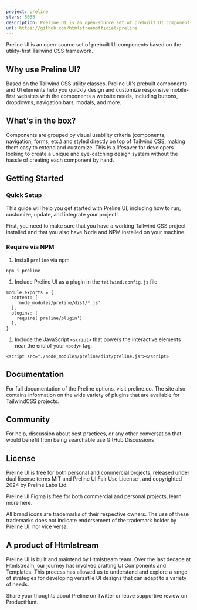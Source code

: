 ```yaml
---
project: preline
stars: 5035
description: Preline UI is an open-source set of prebuilt UI components based on the utility-first Tailwind CSS framework.
url: https://github.com/htmlstreamofficial/preline
---
```


Preline UI is an open-source set of prebuilt UI components based on the utility-first Tailwind CSS framework.

Why use Preline UI?
-------------------

Based on the Tailwind CSS utility classes, Preline UI's prebuilt components and UI elements help you quickly design and customize responsive mobile-first websites with the components a website needs, including buttons, dropdowns, navigation bars, modals, and more.

What's in the box?
------------------

Components are grouped by visual usability criteria (components, navigation, forms, etc.) and styled directly on top of Tailwind CSS, making them easy to extend and customize. This is a lifesaver for developers looking to create a unique and eye-catching design system without the hassle of creating each component by hand.

Getting Started
---------------

### Quick Setup

This guide will help you get started with Preline UI, including how to run, customize, update, and integrate your project!

First, you need to make sure that you have a working Tailwind CSS project installed and that you also have Node and NPM installed on your machine.

### Require via NPM

1.  Install `preline` via npm

```
npm i preline
```

1.  Include Preline UI as a plugin in the `tailwind.config.js` file

```
module.exports = {
  content: [
    'node_modules/preline/dist/*.js'
  ],
  plugins: [
    require('preline/plugin')
  ],
}
```

1.  Include the JavaScript `<script>` that powers the interactive elements near the end of your `<body>` tag:

```
<script src="./node_modules/preline/dist/preline.js"></script>
```

Documentation
-------------

For full documentation of the Preline options, visit preline.co. The site also contains information on the wide variety of plugins that are available for TailwindCSS projects.

Community
---------

For help, discussion about best practices, or any other conversation that would benefit from being searchable use GitHub Discussions

License
-------

Preline UI is free for both personal and commercial projects, released under dual license terms MIT and Preline UI Fair Use License , and copyrighted 2024 by Preline Labs Ltd.

Preline UI Figma is free for both commercial and personal projects, learn more here.

All brand icons are trademarks of their respective owners. The use of these trademarks does not indicate endorsement of the trademark holder by Preline UI, nor vice versa.

A product of Htmlstream
-----------------------

Preline UI is built and maintend by Htmlstream team. Over the last decade at Htmlstream, our journey has involved crafting UI Components and Templates. This process has allowed us to understand and explore a range of strategies for developing versatile UI designs that can adapt to a variety of needs.

Share your thoughts about Preline on Twitter or leave supportive review on ProductHunt.
